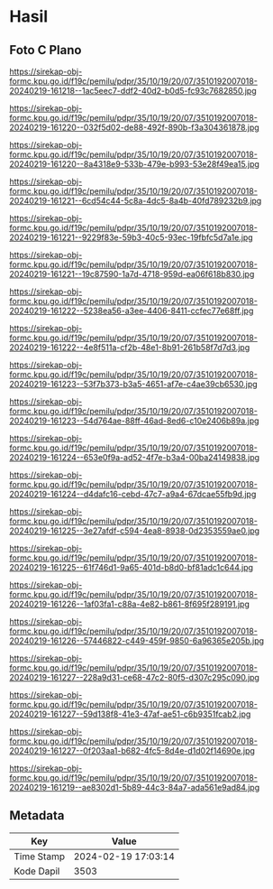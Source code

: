 # Hasil

## Foto C Plano

https://sirekap-obj-formc.kpu.go.id/f19c/pemilu/pdpr/35/10/19/20/07/3510192007018-20240219-161218--1ac5eec7-ddf2-40d2-b0d5-fc93c7682850.jpg

https://sirekap-obj-formc.kpu.go.id/f19c/pemilu/pdpr/35/10/19/20/07/3510192007018-20240219-161220--032f5d02-de88-492f-890b-f3a304361878.jpg

https://sirekap-obj-formc.kpu.go.id/f19c/pemilu/pdpr/35/10/19/20/07/3510192007018-20240219-161220--8a4318e9-533b-479e-b993-53e28f49ea15.jpg

https://sirekap-obj-formc.kpu.go.id/f19c/pemilu/pdpr/35/10/19/20/07/3510192007018-20240219-161221--6cd54c44-5c8a-4dc5-8a4b-40fd789232b9.jpg

https://sirekap-obj-formc.kpu.go.id/f19c/pemilu/pdpr/35/10/19/20/07/3510192007018-20240219-161221--9229f83e-59b3-40c5-93ec-19fbfc5d7a1e.jpg

https://sirekap-obj-formc.kpu.go.id/f19c/pemilu/pdpr/35/10/19/20/07/3510192007018-20240219-161221--19c87590-1a7d-4718-959d-ea06f618b830.jpg

https://sirekap-obj-formc.kpu.go.id/f19c/pemilu/pdpr/35/10/19/20/07/3510192007018-20240219-161222--5238ea56-a3ee-4406-8411-ccfec77e68ff.jpg

https://sirekap-obj-formc.kpu.go.id/f19c/pemilu/pdpr/35/10/19/20/07/3510192007018-20240219-161222--4e8f511a-cf2b-48e1-8b91-261b58f7d7d3.jpg

https://sirekap-obj-formc.kpu.go.id/f19c/pemilu/pdpr/35/10/19/20/07/3510192007018-20240219-161223--53f7b373-b3a5-4651-af7e-c4ae39cb6530.jpg

https://sirekap-obj-formc.kpu.go.id/f19c/pemilu/pdpr/35/10/19/20/07/3510192007018-20240219-161223--54d764ae-88ff-46ad-8ed6-c10e2406b89a.jpg

https://sirekap-obj-formc.kpu.go.id/f19c/pemilu/pdpr/35/10/19/20/07/3510192007018-20240219-161224--653e0f9a-ad52-4f7e-b3a4-00ba24149838.jpg

https://sirekap-obj-formc.kpu.go.id/f19c/pemilu/pdpr/35/10/19/20/07/3510192007018-20240219-161224--d4dafc16-cebd-47c7-a9a4-67dcae55fb9d.jpg

https://sirekap-obj-formc.kpu.go.id/f19c/pemilu/pdpr/35/10/19/20/07/3510192007018-20240219-161225--3e27afdf-c594-4ea8-8938-0d2353559ae0.jpg

https://sirekap-obj-formc.kpu.go.id/f19c/pemilu/pdpr/35/10/19/20/07/3510192007018-20240219-161225--61f746d1-9a65-401d-b8d0-bf81adc1c644.jpg

https://sirekap-obj-formc.kpu.go.id/f19c/pemilu/pdpr/35/10/19/20/07/3510192007018-20240219-161226--1af03fa1-c88a-4e82-b861-8f695f289191.jpg

https://sirekap-obj-formc.kpu.go.id/f19c/pemilu/pdpr/35/10/19/20/07/3510192007018-20240219-161226--57446822-c449-459f-9850-6a96365e205b.jpg

https://sirekap-obj-formc.kpu.go.id/f19c/pemilu/pdpr/35/10/19/20/07/3510192007018-20240219-161227--228a9d31-ce68-47c2-80f5-d307c295c090.jpg

https://sirekap-obj-formc.kpu.go.id/f19c/pemilu/pdpr/35/10/19/20/07/3510192007018-20240219-161227--59d138f8-41e3-47af-ae51-c6b9351fcab2.jpg

https://sirekap-obj-formc.kpu.go.id/f19c/pemilu/pdpr/35/10/19/20/07/3510192007018-20240219-161227--0f203aa1-b682-4fc5-8d4e-d1d02f14690e.jpg

https://sirekap-obj-formc.kpu.go.id/f19c/pemilu/pdpr/35/10/19/20/07/3510192007018-20240219-161219--ae8302d1-5b89-44c3-84a7-ada561e9ad84.jpg


## Metadata

| Key        | Value               |
| ---------- | ------------------- |
| Time Stamp | 2024-02-19 17:03:14 |
| Kode Dapil | 3503                |



